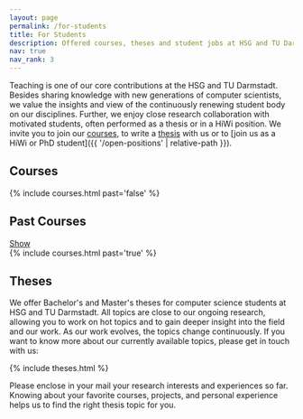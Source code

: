 ```yaml
---
layout: page
permalink: /for-students
title: For Students
description: Offered courses, theses and student jobs at HSG and TU Darmstadt.
nav: true
nav_rank: 3
---
```


Teaching is one of our core contributions at the HSG and TU Darmstadt.
Besides sharing knowledge with new generations of computer scientists,
we value the insights and view of the continuously renewing student body on our disciplines.
Further, we enjoy close research collaboration with motivated students,
often performed as a thesis or in a HiWi position.
We invite you to join our [courses](#courses),
to write a [thesis](#theses) with us or to [join us as a HiWi or PhD student]({{ '/open-positions' | relative-path }}).

## Courses

{% include courses.html past='false' %}

## Past Courses

<a class="btn btn-primary" data-toggle="collapse" href="#pastCourses" role="button">
    Show
</a>

<div class="collapse" id="pastCourses">
      {% include courses.html past='true' %}
</div>

## Theses

We offer Bachelor's and Master's theses
for computer science students at HSG and TU Darmstadt.
All topics are close to our ongoing research,
allowing you to work on hot topics
and to gain deeper insight into the field and our work.
As our work evolves, the topics change continuously.
If you want to know more about our currently available topics,
please get in touch with us:

{% include theses.html %}

Please enclose in your mail your research interests and experiences so far.
Knowing about your favorite courses, projects, and personal experience
helps us to find the right thesis topic for you.
